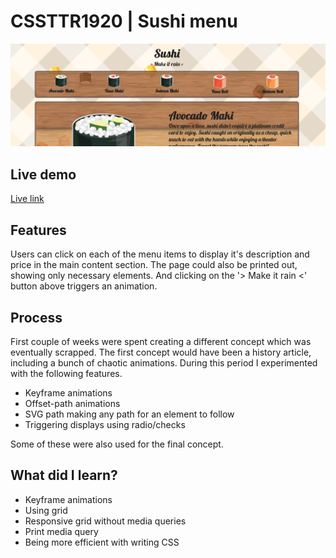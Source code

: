 # CSSTTR1920 | Sushi menu

![Image of preview](./course/preview.png)

## Live demo
[Live link](https://mich97.github.io/css-to-the-rescue-1920/)


## Features
Users can click on each of the menu items to display it's description and price in the main content section. The page could also be printed out, showing only necessary elements. And clicking on the '> Make it rain <' button above triggers an animation.


## Process
First couple of weeks were spent creating a different concept which was eventually scrapped. The first concept would have been a history article, including a bunch of chaotic animations. During this period I experimented with the following features.

- Keyframe animations
- Offset-path animations
- SVG path making any path for an element to follow
- Triggering displays using radio/checks

Some of these were also used for the final concept.

## What did I learn?
- Keyframe animations
- Using grid
- Responsive grid without media queries
- Print media query
- Being more efficient with writing CSS